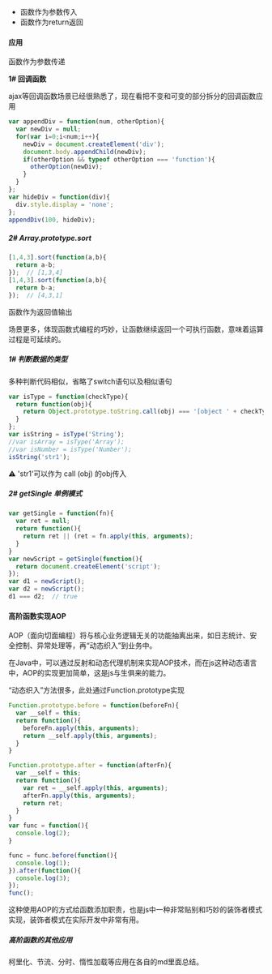 - 函数作为参数传入
- 函数作为return返回



#### 应用

函数作为参数传递

**1# 回调函数**

ajax等回调函数场景已经很熟悉了，现在看把不变和可变的部分拆分的回调函数应用

```js
var appendDiv = function(num, otherOption){
  var newDiv = null;
  for(var i=0;i<num;i++){
    newDiv = document.createElement('div');
    document.body.appendChild(newDiv);
    if(otherOption && typeof otherOption === 'function'){
      otherOption(newDiv);
    }
  }
};
var hideDiv = function(div){
  div.style.display = 'none';
};
appendDiv(100, hideDiv);
```



##### 2# Array.prototype.sort

```js
[1,4,3].sort(function(a,b){
  return a-b;
});  // [1,3,4]
[1,4,3].sort(function(a,b){
  return b-a;
});  // [4,3,1]
```



函数作为返回值输出

场景更多，体现函数式编程的巧妙，让函数继续返回一个可执行函数，意味着运算过程是可延续的。

##### 1# 判断数据的类型

多种判断代码相似，省略了switch语句以及相似语句

```js
var isType = function(checkType){
  return function(obj){
    return Object.prototype.toString.call(obj) === '[object ' + checkType + ']';
  }
};
var isString = isType('String');
//var isArray = isType('Array');
//var isNumber = isType('Number');
isString('str1');
```

⚠️ 'str1'可以作为 call (obj) 的obj传入



##### 2# getSingle 单例模式

```js
var getSingle = function(fn){
  var ret = null;
  return function(){
    return ret || (ret = fn.apply(this, arguments);
  }
}
var newScript = getSingle(function(){
  return document.createElement('script');
});
var d1 = newScript();
var d2 = newScript();
d1 === d2;  // true
```



#### 高阶函数实现AOP

AOP（面向切面编程）将与核心业务逻辑无关的功能抽离出来，如日志统计、安全控制、异常处理等，再“动态织入”到业务中。

在Java中，可以通过反射和动态代理机制来实现AOP技术，而在js这种动态语言中，AOP的实现更加简单，这是js与生俱来的能力。

“动态织入”方法很多，此处通过Function.prototype实现

```js
Function.prototype.before = function(beforeFn){
  var __self = this;
  return function(){
    beforeFn.apply(this, arguments);
    return __self.apply(this, arguments);
  }
}

Function.prototype.after = function(afterFn){
  var __self = this;
  return function(){
    var ret = __self.apply(this, arguments);
    afterFn.apply(this, arguments);
    return ret;
  }
}
var func = function(){
  console.log(2);
}

func = func.before(function(){
  console.log(1);
}).after(function(){
  console.log(3);
});
func();
```



这种使用AOP的方式给函数添加职责，也是js中一种非常贴别和巧妙的装饰者模式实现，装饰者模式在实际开发中非常有用。



##### 高阶函数的其他应用

柯里化、节流、分时、惰性加载等应用在各自的md里面总结。




















